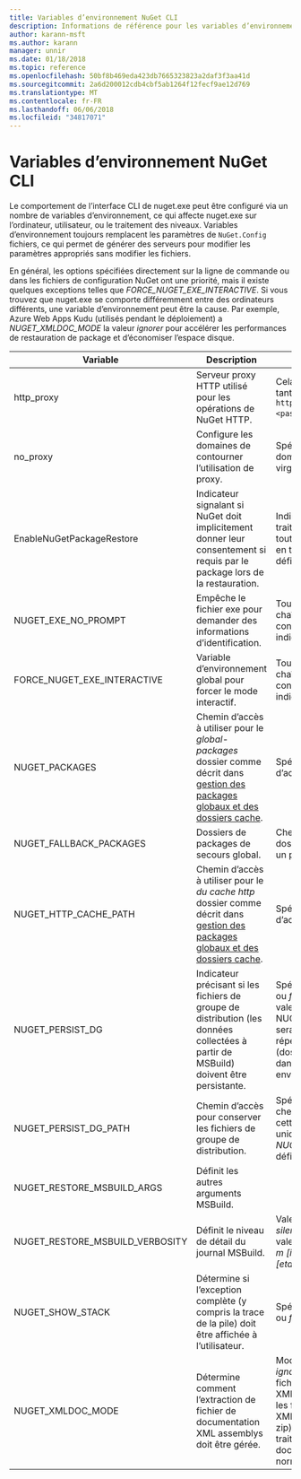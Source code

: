 ```yaml
---
title: Variables d’environnement NuGet CLI
description: Informations de référence pour les variables d’environnement nuget.exe
author: karann-msft
ms.author: karann
manager: unnir
ms.date: 01/18/2018
ms.topic: reference
ms.openlocfilehash: 50bf8b469eda423db7665323823a2daf3f3aa41d
ms.sourcegitcommit: 2a6d200012cdb4cbf5ab1264f12fecf9ae12d769
ms.translationtype: MT
ms.contentlocale: fr-FR
ms.lasthandoff: 06/06/2018
ms.locfileid: "34817071"
---
```

# <a name="nuget-cli-environment-variables"></a>Variables d’environnement NuGet CLI

Le comportement de l’interface CLI de nuget.exe peut être configuré via un nombre de variables d’environnement, ce qui affecte nuget.exe sur l’ordinateur, utilisateur, ou le traitement des niveaux. Variables d’environnement toujours remplacent les paramètres de `NuGet.Config` fichiers, ce qui permet de générer des serveurs pour modifier les paramètres appropriés sans modifier les fichiers.

En général, les options spécifiées directement sur la ligne de commande ou dans les fichiers de configuration NuGet ont une priorité, mais il existe quelques exceptions telles que *FORCE_NUGET_EXE_INTERACTIVE*. Si vous trouvez que nuget.exe se comporte différemment entre des ordinateurs différents, une variable d’environnement peut être la cause. Par exemple, Azure Web Apps Kudu (utilisés pendant le déploiement) a *NUGET_XMLDOC_MODE* la valeur *ignorer* pour accélérer les performances de restauration de package et d’économiser l’espace disque.

| Variable | Description | Notes |
| --- | --- | --- |
| http_proxy | Serveur proxy HTTP utilisé pour les opérations de NuGet HTTP. | Cela serait spécifiée en tant que `http://<username>:<password>@proxy.com`. |
| no_proxy | Configure les domaines de contourner l’utilisation de proxy. | Spécifié en tant que domaines séparés par des virgules (,). |
| EnableNuGetPackageRestore | Indicateur signalant si NuGet doit implicitement donner leur consentement si requis par le package lors de la restauration. | Indicateur spécifié est traité comme *true* ou *1*, toute autre valeur traitée en tant qu’indicateur pas définie. |
| NUGET_EXE_NO_PROMPT | Empêche le fichier exe pour demander des informations d’identification. | Toute valeur sauf une chaîne null ou vide est considérée comme cela indicateur ensemble/true. |
| FORCE_NUGET_EXE_INTERACTIVE | Variable d’environnement global pour forcer le mode interactif. | Toute valeur sauf une chaîne null ou vide est considérée comme cela indicateur ensemble/true. |
| NUGET_PACKAGES | Chemin d’accès à utiliser pour le *global-packages* dossier comme décrit dans [gestion des packages globaux et des dossiers cache](../consume-packages/managing-the-global-packages-and-cache-folders.md). | Spécifié comme chemin d’accès absolu. |
| NUGET_FALLBACK_PACKAGES | Dossiers de packages de secours global. | Chemins d’accès du dossier absolu séparés par un point-virgule ( ;). |
| NUGET_HTTP_CACHE_PATH | Chemin d’accès à utiliser pour le *du cache http* dossier comme décrit dans [gestion des packages globaux et des dossiers cache](../consume-packages/managing-the-global-packages-and-cache-folders.md). | Spécifié comme chemin d’accès absolu. |
| NUGET_PERSIST_DG | Indicateur précisant si les fichiers de groupe de distribution (les données collectées à partir de MSBuild) doivent être persistante. | Spécifié en tant que *true* ou *false* (par défaut), si la valeur pas NUGET_PERSIST_DG_PATH sera stocké dans le répertoire temporaire (dossier NuGetScratch dans le répertoire temp environnement actuel). |
| NUGET_PERSIST_DG_PATH | Chemin d’accès pour conserver les fichiers de groupe de distribution. | Spécifié en tant que chemin d’accès absolu, cette option est utilisée uniquement lorsque *NUGET_PERSIST_DG* est définie sur true. |
| NUGET_RESTORE_MSBUILD_ARGS | Définit les autres arguments MSBuild. | |
| NUGET_RESTORE_MSBUILD_VERBOSITY | Définit le niveau de détail du journal MSBuild. | Valeur par défaut est *silencieux* (« / v : q »). Les valeurs possibles *q [uiet]*, *m [inimal]*, *n [ormal]*, *d [etailed]*, et *diag [nostic]*. |
| NUGET_SHOW_STACK | Détermine si l’exception complète (y compris la trace de la pile) doit être affichée à l’utilisateur. | Spécifié en tant que *true* ou *false* (par défaut). |
| NUGET_XMLDOC_MODE | Détermine comment l’extraction de fichier de documentation XML assemblys doit être gérée. | Modes pris en charge sont *ignorer* (ne pas extraire les fichiers de documentation XML), *compresser* (stocker les fichiers de document XML en tant qu’une archive zip) ou *aucun* (par défaut, traiter les fichiers de document XML comme normal fichiers). |
